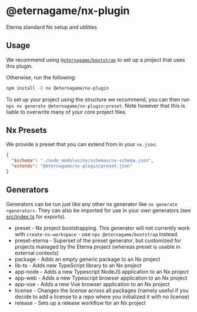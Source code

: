 # @eternagame/nx-plugin

Eterna standard Nx setup and utilities

## Usage

We recommend using [`@eternagame/bootstrap`](../bootstrap/) to set up a project that uses this plugin.

Otherwise, run the following:

```sh
npm install -D nx @eternagame/nx-plugin
```

To set up your project using the structure we recommend, you can then run `npx nx generate @eternagame/nx-plugin:preset`.
Note however that this is liable to overwrite many of your core project files.

## Nx Presets

We provide a preset that you can extend from in your `nx.json`:

```json
{
  "$schema": "./node_modules/nx/schemas/nx-schema.json",
  "extends": "@eternagame/nx-plugin/preset.json"
}
```

## Generators

Generators can be run just like any other nx generator like `nx generate <generator>`. They can also be
imported for use in your own generators (see [src/index.ts](./src/index.ts) for exports).

- preset - Nx project bootstrapping. This generator will not currently work with `create-nx-workspace` -
  use `npx @eternagame/bootstrap` instead.
- preset-eterna - Superset of the preset generator, but customized for projects managed by the Eterna project
  (whereas preset is usable in external contexts)
- package - Adds an empty generic package to an Nx project
- lib-ts - Adds new TypeScript library to an Nx project
- app-node - Adds a new Typescript NodeJS application to an Nx project
- app-web - Adds a new Typescript browser application to an Nx project
- app-vue - Adds a new Vue browser application to an Nx project
- license - Changes the license across all packages (namely useful if you decide to add a license to a
  repo where you initialized it with no license)
- release - Sets up a release workflow for an Nx project
